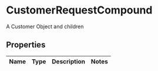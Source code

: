 

# CustomerRequestCompound

A Customer Object and children

## Properties

| Name | Type | Description | Notes |
|------------ | ------------- | ------------- | -------------|



